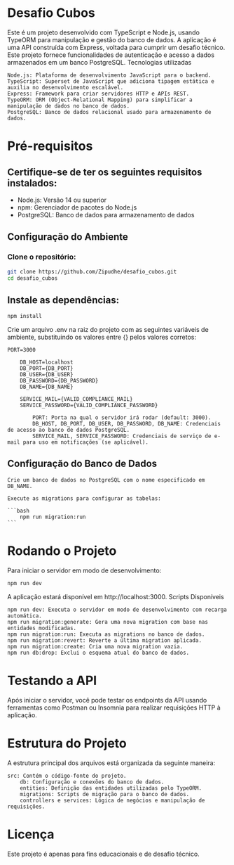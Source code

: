 # Desafio Cubos

Este é um projeto desenvolvido com TypeScript e Node.js, usando TypeORM para manipulação e gestão do banco de dados. A aplicação é uma API construída com Express, voltada para cumprir um desafio técnico. Este projeto fornece funcionalidades de autenticação e acesso a dados armazenados em um banco PostgreSQL.
Tecnologias utilizadas

    Node.js: Plataforma de desenvolvimento JavaScript para o backend.
    TypeScript: Superset de JavaScript que adiciona tipagem estática e auxilia no desenvolvimento escalável.
    Express: Framework para criar servidores HTTP e APIs REST.
    TypeORM: ORM (Object-Relational Mapping) para simplificar a manipulação de dados no banco de dados.
    PostgreSQL: Banco de dados relacional usado para armazenamento de dados.

# Pré-requisitos

## Certifique-se de ter os seguintes requisitos instalados:

  - Node.js: Versão 14 ou superior
  - npm: Gerenciador de pacotes do Node.js
  - PostgreSQL: Banco de dados para armazenamento de dados

## Configuração do Ambiente

### Clone o repositório:

```bash
git clone https://github.com/Zipudhe/desafio_cubos.git
cd desafio_cubos
```

## Instale as dependências:

```bash
npm install
```

Crie um arquivo .env na raiz do projeto com as seguintes variáveis de ambiente, substituindo os valores entre {} pelos valores corretos:

```plaintext
PORT=3000

    DB_HOST=localhost
    DB_PORT={DB_PORT}
    DB_USER={DB_USER}
    DB_PASSWORD={DB_PASSWORD}
    DB_NAME={DB_NAME}

    SERVICE_MAIL={VALID_COMPLIANCE_MAIL}
    SERVICE_PASSWORD={VALID_COMPLIANCE_PASSWORD}

        PORT: Porta na qual o servidor irá rodar (default: 3000).
        DB_HOST, DB_PORT, DB_USER, DB_PASSWORD, DB_NAME: Credenciais de acesso ao banco de dados PostgreSQL.
        SERVICE_MAIL, SERVICE_PASSWORD: Credenciais de serviço de e-mail para uso em notificações (se aplicável).
```


## Configuração do Banco de Dados

    Crie um banco de dados no PostgreSQL com o nome especificado em DB_NAME.

    Execute as migrations para configurar as tabelas:

    ```bash
        npm run migration:run
    ```


# Rodando o Projeto

Para iniciar o servidor em modo de desenvolvimento:

```bash
npm run dev
```


A aplicação estará disponível em http://localhost:3000.
Scripts Disponíveis

```
npm run dev: Executa o servidor em modo de desenvolvimento com recarga automática.
npm run migration:generate: Gera uma nova migration com base nas entidades modificadas.
npm run migration:run: Executa as migrations no banco de dados.
npm run migration:revert: Reverte a última migration aplicada.
npm run migration:create: Cria uma nova migration vazia.
npm run db:drop: Exclui o esquema atual do banco de dados.
```

# Testando a API

 Após iniciar o servidor, você pode testar os endpoints da API usando ferramentas como Postman ou Insomnia para realizar requisições HTTP à aplicação.

# Estrutura do Projeto

A estrutura principal dos arquivos está organizada da seguinte maneira:

    src: Contém o código-fonte do projeto.
        db: Configuração e conexões do banco de dados.
        entities: Definição das entidades utilizadas pelo TypeORM.
        migrations: Scripts de migração para o banco de dados.
        controllers e services: Lógica de negócios e manipulação de requisições.

# Licença

Este projeto é apenas para fins educacionais e de desafio técnico.
